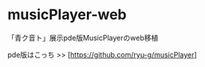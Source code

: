 # musicPlayer-web
「青ク音ト」展示pde版MusicPlayerのweb移植

pde版はこっち >> [https://github.com/ryu-g/musicPlayer]
